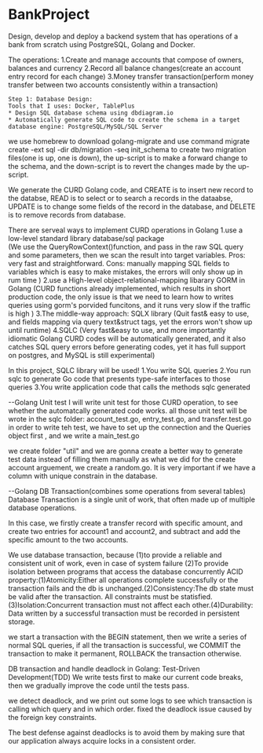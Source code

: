 # BankProject
Design, develop and deploy a backend system that has operations of a bank from scratch using PostgreSQL, Golang and Docker.


The operations:
    1.Create and manage accounts that compose of owners, balances and currency
    2.Record all balance changes(create an account entry record for each change)
    3.Money transfer transaction(perform money transfer between two accounts consistently within a transaction)
  
 
    Step 1: Database Design:
    Tools that I uses: Docker, TablePlus
    * Design SQL database schema using dbdiagram.io
    * Automatically generate SQL code to create the schema in a target database engine: PostgreSQL/MySQL/SQL Server

we use homebrew to download golang-migrate and use command     migrate create -ext sql -dir db/migration -seq init_schema   to create two migration files(one is up, one is down), the up-script is to make a forward change to the schema, and the down-script is to revert the changes made by the up-script.

We generate the CURD Golang code, and CREATE is to insert new record to the databse, READ is to select or to search a records in the dataabse, UPDATE is to change some fields of the record in the database, and DELETE is to remove records from database.

There are serveal ways to implement CURD operations in Golang
1.use a low-level standard library database/sql package  
(We use the QueryRowContext()function, and pass in the raw SQL query and some parameters, then we scan the result into target variables. Pros: very fast and straightforward. Cons: manually mapping SQL fields to variables which is easy to make mistakes, the errors will only show up in rum time )
2.use a High-level object-relational-mapping libarary GORM in Golang
(CURD functions already implemented, which results in short production code, the only issue is that we need to learn how to writes queries using gorm's porvided funcitons, and it runs very slow if the traffic is high )
3.The middle-way approach: SQLX library
(Quit fast& easy to use, and fields mapping via query text&struct tags, yet the errors won't show up until runtime)
4.SQLC
(Very fast&easy to use, and more importantly idiomatic Golang CURD codes will be automatically generated, and it also catches SQL query errors before generating codes, yet it has full support on postgres, and MySQL is still experimental)




In this project, SQLC library will be used! 
1.You write SQL queries
2.You run sqlc to generate Go code that presents type-safe interfaces to those queries
3.You write application code that calls the methods sqlc generated




--Golang Unit test
I will write unit test for those CURD operation, to see whether the automatcally generated code works.
all those unit test will be wrote in the sqlc folder: account_test.go, entry_test.go, and transfer.test.go
in order to write teh test, we have to set up the connection and the Queries object first , and we write a main_test.go

we create folder "util" and we are gonna create a better way to generate test data instead of filling them manually as what we did for the create account arguement, we create a random.go. It is very important if we have a column with unique constrain in the database.




--Golang DB Transaction(combines some operations from several tables)
Database Transaction is a single unit of work, that often made up of multiple database operations.

In this case, we firstly create a transfer record with specific amount, and create two entries for account1 and account2, and subtract and add the specific amount to the two accounts.

We use database transaction, because (1)to provide a reliable and consistent unit of work, even in case of system failure (2)To provide isolation between programs that access the database concurrently
ACID property:(1)Atomicity:Either all operations complete successfully or the transaction fails and the db is unchanged.(2)Consistency:The db state must be valid after the transaction. All constraints must be statisfied. (3)Isolation:Concurrent transaction must not affect each other.(4)Durability: Data written by a successful transaction must be recorded in persistent storage.

we start a transaction with the BEGIN statement, then we write a series of normal SQL queries, if all the transaction is successful, we COMMIT the transaction to make it permanent, ROLLBACK the transaction otherwise.

DB transaction and handle deadlock in Golang: Test-Driven Development(TDD)
We write tests first to make our current code breaks, then we gradually improve the code until the tests pass.

we detect deadlock, and we print out some logs to see which transaction is calling which query and in which order. fixed the deadlock issue caused by the foreign key constraints.

The best defense against deadlocks is to avoid them by making sure that our application always acquire locks in a consistent order.
